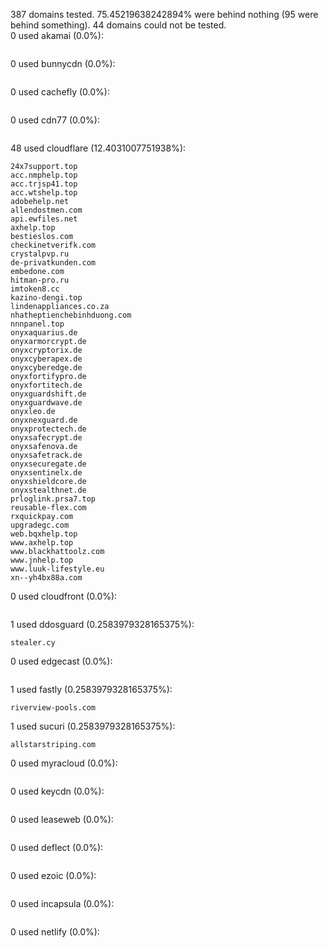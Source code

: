 387 domains tested. 75.45219638242894% were behind nothing (95 were behind something). 44 domains could not be tested.<br>
0 used akamai (0.0%):
```

```

0 used bunnycdn (0.0%):
```

```

0 used cachefly (0.0%):
```

```

0 used cdn77 (0.0%):
```

```

48 used cloudflare (12.4031007751938%):
```
24x7support.top
acc.nmphelp.top
acc.trjsp41.top
acc.wtshelp.top
adobehelp.net
allendostmen.com
api.ewfiles.net
axhelp.top
bestieslos.com
checkinetverifk.com
crystalpvp.ru
de-privatkunden.com
embedone.com
hitman-pro.ru
imtoken8.cc
kazino-dengi.top
lindenappliances.co.za
nhatheptienchebinhduong.com
nnnpanel.top
onyxaquarius.de
onyxarmorcrypt.de
onyxcryptorix.de
onyxcyberapex.de
onyxcyberedge.de
onyxfortifypro.de
onyxfortitech.de
onyxguardshift.de
onyxguardwave.de
onyxleo.de
onyxnexguard.de
onyxprotectech.de
onyxsafecrypt.de
onyxsafenova.de
onyxsafetrack.de
onyxsecuregate.de
onyxsentinelx.de
onyxshieldcore.de
onyxstealthnet.de
prloglink.prsa7.top
reusable-flex.com
rxquickpay.com
upgradegc.com
web.bqxhelp.top
www.axhelp.top
www.blackhattoolz.com
www.jnhelp.top
www.luuk-lifestyle.eu
xn--yh4bx88a.com
```

0 used cloudfront (0.0%):
```

```

1 used ddosguard (0.2583979328165375%):
```
stealer.cy
```

0 used edgecast (0.0%):
```

```

1 used fastly (0.2583979328165375%):
```
riverview-pools.com
```

1 used sucuri (0.2583979328165375%):
```
allstarstriping.com
```

0 used myracloud (0.0%):
```

```

0 used keycdn (0.0%):
```

```

0 used leaseweb (0.0%):
```

```

0 used deflect (0.0%):
```

```

0 used ezoic (0.0%):
```

```

0 used incapsula (0.0%):
```

```

0 used netlify (0.0%):
```

```
